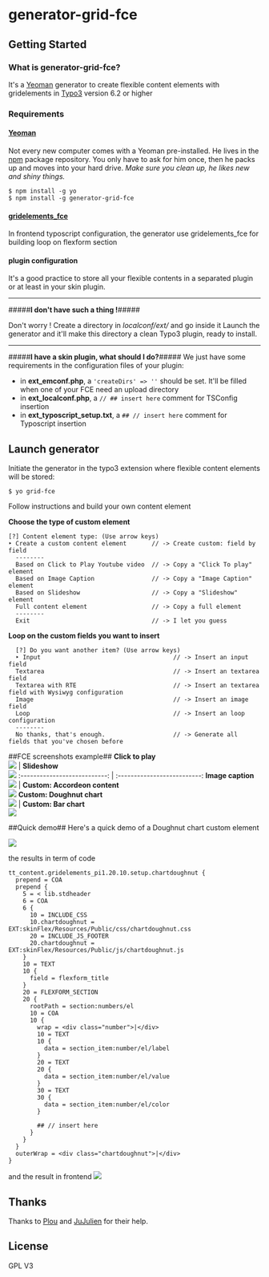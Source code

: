 # generator-grid-fce

## Getting Started

### What is generator-grid-fce?

It's a [Yeoman][1] generator to create flexible content elements with gridelements in [Typo3][2] version 6.2 or higher

### Requirements ###
#### [Yeoman][3] ####
Not every new computer comes with a Yeoman pre-installed. He lives in the [npm](https://npmjs.org) package repository. You only have to ask for him once, then he packs up and moves into your hard drive. *Make sure you clean up, he likes new and shiny things.*

```
$ npm install -g yo
$ npm install -g generator-grid-fce
```

#### [gridelements_fce][4] ####
In frontend typoscript configuration, the generator use gridelements_fce for building loop on flexform section

#### plugin configuration ####
It's a good practice to store all your flexible contents in a separated plugin or at least in your skin plugin.

--------------------------
#####**I don't have such a thing !**#####

Don't worry ! Create a directory in *localconf/ext/* and go inside it
Launch the generator and it'll make this directory a clean Typo3 plugin, ready to install.

--------------------------
#####**I have a skin plugin, what should I do?**#####
We just have some requirements in the configuration files of your plugin:

 - in **ext_emconf.php**, a `'createDirs' => ''` should be set. It'll be filled when one of your FCE need an upload directory
 - in **ext_localconf.php**, a `// ## insert here` comment for TSConfig insertion
 - in **ext_typoscript_setup.txt**, a `## // insert here` comment for Typoscript insertion


## Launch generator ##
Initiate the generator in the typo3 extension where flexible content elements will be stored:

```
$ yo grid-fce
```

Follow instructions and build your own content element

**Choose the type of custom element**
```
[?] Content element type: (Use arrow keys)
‣ Create a custom content element       // -> Create custom: field by field
  --------
  Based on Click to Play Youtube video  // -> Copy a "Click To play" element
  Based on Image Caption                // -> Copy a "Image Caption" element
  Based on Slideshow                    // -> Copy a "Slideshow" element
  Full content element                  // -> Copy a full element
  --------
  Exit                                  // -> I let you guess
```

**Loop on the custom fields you want to insert**
```
  [?] Do you want another item? (Use arrow keys)
  ‣ Input                                     // -> Insert an input field
  Textarea                                    // -> Insert an textarea field
  Textarea with RTE                           // -> Insert an textarea field with Wysiwyg configuration
  Image                                       // -> Insert an image field
  Loop                                        // -> Insert an loop configuration
  --------
  No thanks, that's enough.                   // -> Generate all fields that you've chosen before
```


##FCE screenshots example##
**Click to play**<br />![][5] | **Slideshow**<br />![][6]
:---------------------------: | :--------------------------:
**Image caption**<br >![][7] | **Custom: Accordeon content**<br >![][8]
**Custom: Doughnut chart**<br >![][9] | **Custom: Bar chart**<br />![][10]

##Quick demo##
Here's a quick demo of a Doughnut chart custom element

![][12]

the results in term of code

```
tt_content.gridelements_pi1.20.10.setup.chartdoughnut {
  prepend = COA
  prepend {
    5 = < lib.stdheader
    6 = COA
    6 {
      10 = INCLUDE_CSS
      10.chartdoughnut = EXT:skinFlex/Resources/Public/css/chartdoughnut.css
      20 = INCLUDE_JS_FOOTER
      20.chartdoughnut = EXT:skinFlex/Resources/Public/js/chartdoughnut.js
    }
    10 = TEXT
    10 {
      field = flexform_title
    }
    20 = FLEXFORM_SECTION
    20 {
      rootPath = section:numbers/el
      10 = COA
      10 {
        wrap = <div class="number">|</div>
        10 = TEXT
        10 {
          data = section_item:number/el/label
        }
        20 = TEXT
        20 {
          data = section_item:number/el/value
        }
        30 = TEXT
        30 {
          data = section_item:number/el/color
        }

        ## // insert here
      }
    }
  }
  outerWrap = <div class="chartdoughnut">|</div>
}
```

and the result in frontend
![][14]

## Thanks ##
Thanks to [Plou][13] and [JuJulien][11] for their help.

## License ##
GPL V3


  [1]: http://yeoman.io
  [2]: http://typo3.org/
  [3]: http://yeoman.io
  [4]: http://typo3.org/extensions/repository/view/gridelements_fce
  [5]: https://raw.githubusercontent.com/Inouit/generator-grid-fce/screenshots/screenshots/clickToPlay.jpg
  [6]: https://raw.githubusercontent.com/Inouit/generator-grid-fce/screenshots/screenshots/slideshow.jpg
  [7]: https://raw.githubusercontent.com/Inouit/generator-grid-fce/screenshots/screenshots/imageCaption.jpg
  [8]: https://raw.githubusercontent.com/Inouit/generator-grid-fce/screenshots/screenshots/custom-3.jpg
  [9]: https://raw.githubusercontent.com/Inouit/generator-grid-fce/screenshots/screenshots/custom-1.jpg
  [10]: https://raw.githubusercontent.com/Inouit/generator-grid-fce/screenshots/screenshots/custom-2.jpg
  [11]: https://github.com/JuJulien
  [12]: https://raw.githubusercontent.com/Inouit/generator-grid-fce/screenshots/screenshots/demo-custom.gif
  [13]: https://github.com/Plou
  [14]: https://raw.githubusercontent.com/Inouit/generator-grid-fce/screenshots/screenshots/chartDoughnut.gif
